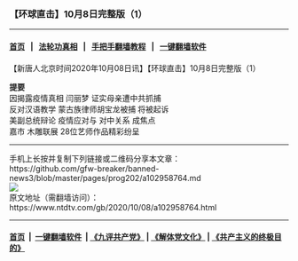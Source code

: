 ### 【环球直击】10月8日完整版（1）
------------------------

#### [首页](https://github.com/gfw-breaker/banned-news3/blob/master/README.md) &nbsp;&nbsp;|&nbsp;&nbsp; [法轮功真相](https://github.com/begood0513/basic/blob/master/README.md)  &nbsp;&nbsp;|&nbsp;&nbsp; [手把手翻墙教程](https://github.com/gfw-breaker/guides/wiki)  &nbsp;&nbsp;|&nbsp;&nbsp; [一键翻墙软件](https://github.com/gfw-breaker/nogfw/blob/master/README.md)  



<div><div class="post_content" itemprop="articleBody">
 <p>
  【新唐人北京时间2020年10月08日讯】【环球直击】10月8日完整版（1）
 </p>
 <p>
  <strong>
   提要
  </strong>
  <br/>
  因揭露疫情真相
  <ok href="https://www.ntdtv.com/gb/闫丽梦.htm">
   闫丽梦
  </ok>
  证实母亲遭中共抓捕
  <br/>
  反对汉语教学 蒙古族律师胡宝龙被捕 将被起诉
  <br/>
  <ok href="https://www.ntdtv.com/gb/美副总统辩论.htm">
   美副总统辩论
  </ok>
  疫情应对与
  <ok href="https://www.ntdtv.com/gb/对中关系.htm">
   对中关系
  </ok>
  成焦点
  <br/>
  嘉市
  <ok href="https://www.ntdtv.com/gb/木雕联展.htm">
   木雕联展
  </ok>
  28位艺师作品精彩纷呈
 </p>
 <div class="single_ad">
 </div>
</div>
</div>
<hr/>
手机上长按并复制下列链接或二维码分享本文章：<br/>
https://github.com/gfw-breaker/banned-news3/blob/master/pages/prog202/a102958764.md <br/>
<a href='https://github.com/gfw-breaker/banned-news3/blob/master/pages/prog202/a102958764.md'><img src='https://github.com/gfw-breaker/banned-news3/blob/master/pages/prog202/a102958764.md.png'/></a> <br/>
原文地址（需翻墙访问）：https://www.ntdtv.com/gb/2020/10/08/a102958764.html


------------------------
#### [首页](https://github.com/gfw-breaker/banned-news3/blob/master/README.md) &nbsp;|&nbsp; [一键翻墙软件](https://github.com/gfw-breaker/nogfw/blob/master/README.md) &nbsp;| [《九评共产党》](https://github.com/gfw-breaker/9ping.md/blob/master/README.md#九评之一评共产党是什么) | [《解体党文化》](https://github.com/gfw-breaker/jtdwh.md/blob/master/README.md) | [《共产主义的终极目的》](https://github.com/gfw-breaker/gczydzjmd.md/blob/master/README.md)


<img src='http://gfw-breaker.win/banned-news3/pages/prog202/a102958764.md' width='0px' height='0px'/>